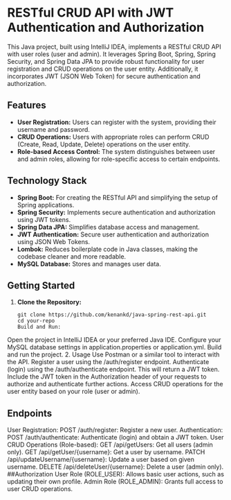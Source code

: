 # RESTful CRUD API with JWT Authentication and Authorization

This Java project, built using IntelliJ IDEA, implements a RESTful CRUD API with user roles (user and admin). It leverages Spring Boot, Spring, Spring Security, and Spring Data JPA to provide robust functionality for user registration and CRUD operations on the user entity. Additionally, it incorporates JWT (JSON Web Token) for secure authentication and authorization.

## Features

- **User Registration:** Users can register with the system, providing their username and password.
- **CRUD Operations:** Users with appropriate roles can perform CRUD (Create, Read, Update, Delete) operations on the user entity.
- **Role-based Access Control:** The system distinguishes between user and admin roles, allowing for role-specific access to certain endpoints.

## Technology Stack

- **Spring Boot:** For creating the RESTful API and simplifying the setup of Spring applications.
- **Spring Security:** Implements secure authentication and authorization using JWT tokens.
- **Spring Data JPA:** Simplifies database access and management.
- **JWT Authentication:** Secure user authentication and authorization using JSON Web Tokens.
- **Lombok:** Reduces boilerplate code in Java classes, making the codebase cleaner and more readable.
- **MySQL Database:** Stores and manages user data.

## Getting Started

1. **Clone the Repository:**
   ```shell
   git clone https://github.com/kenankd/java-spring-rest-api.git
   cd your-repo
   Build and Run:
  Open the project in IntelliJ IDEA or your preferred Java IDE.
  Configure your MySQL database settings in application.properties or application.yml.
  Build and run the project.
 2. Usage
  Use Postman or a similar tool to interact with the API.
  Register a user using the /auth/register endpoint.
  Authenticate (login) using the /auth/authenticate endpoint. This will return a JWT token.
  Include the JWT token in the Authorization header of your requests to authorize and authenticate further actions.
  Access CRUD operations for the user entity based on your role (user or admin).
## Endpoints
User Registration:
 POST /auth/register: Register a new user.
Authentication:
 POST /auth/authenticate: Authenticate (login) and obtain a JWT token.
User CRUD Operations (Role-based):
 GET /api/getUsers: Get all users (admin only).
GET /api/getUser/{username}: Get a user by username.
PATCH /api/updateUsername/{username}: Update a user based on given username.
DELETE /api/deleteUser/{username}: Delete a user (admin only).
##Authorization
 User Role (ROLE_USER): Allows basic user actions, such as updating their own profile.
 Admin Role (ROLE_ADMIN): Grants full access to user CRUD operations.
